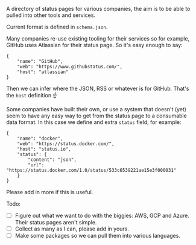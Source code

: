 A directory of status pages for various companies, the aim is to be able to pulled into other tools and services.

Current format is defined in `schema.json`.

Many companies re-use existing tooling for their services so for example, GitHub uses Atlassian for their status page. So it's easy enough to say:

```
{
    "name": "GitHub",
    "web": "https://www.githubstatus.com/",
    "host": "atlassian"
}
```

Then we can infer where the JSON, RSS or whatever is for GitHub. That's the `host` definition ☝️

Some companies have built their own, or use a system that doesn't (yet) seem to have any easy way to get from the status page to a consumable data format. In this case we define and extra `status` field, for example:

```
{
    "name": "docker",
    "web": "https://status.docker.com/",
    "host": "status.io",
    "status": {
        "content": "json",
        "url": "https://status.docker.com/1.0/status/533c6539221ae15e3f000031"
    }
}
```

Please add in more if this is useful.

Todo:
* [ ] Figure out what we want to do with the biggies: AWS, GCP and Azure. Their status pages aren't simple.
* [ ] Collect as many as I can, please add in yours.
* [ ] Make some packages so we can pull them into various languages.
